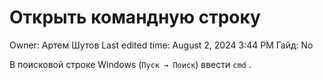 # Открыть командную строку

Owner: Артем Шутов
Last edited time: August 2, 2024 3:44 PM
Гайд: No

В поисковой строке Windows (`Пуск → Поиск`) ввести `cmd` .
